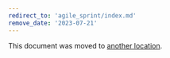```yaml
---
redirect_to: 'agile_sprint/index.md'
remove_date: '2023-07-21'
---
```


This document was moved to [another location](agile_sprint/index.md).

<!-- This redirect file can be deleted after 2023-07-21. -->
<!-- Redirects that point to other docs in the same project expire in three months. -->
<!-- Redirects that point to docs in a different project or site (for example, link is not relative and starts with `https:`) expire in one year. -->
<!-- Before deletion, see: https://docs.gitlab.com/ee/development/documentation/redirects.html -->